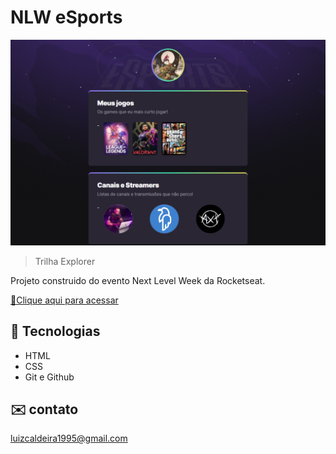 # NLW eSports 

![preview](./Preview.png)

> Trilha Explorer 

Projeto construido do evento Next Level Week da Rocketseat.

[🔗Clique aqui para acessar](https:luizcaldeira95.github.io/nlw-esports-explorer)


## 🤖 Tecnologias

- HTML
- CSS
- Git e Github

## ✉️ contato

luizcaldeira1995@gmail.com


